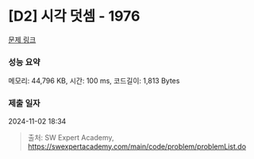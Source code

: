 # [D2] 시각 덧셈 - 1976 

[문제 링크](https://swexpertacademy.com/main/code/problem/problemDetail.do?contestProbId=AV5PttaaAZIDFAUq) 

### 성능 요약

메모리: 44,796 KB, 시간: 100 ms, 코드길이: 1,813 Bytes

### 제출 일자

2024-11-02 18:34



> 출처: SW Expert Academy, https://swexpertacademy.com/main/code/problem/problemList.do